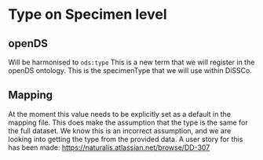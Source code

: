 # Type on Specimen level

## openDS
Will be harmonised to `ods:type`
This is a new term that we will register in the openDS ontology.
This is the specimenType that we will use within DiSSCo.

## Mapping
At the moment this value needs to be explicitly set as a default in the mapping file.
This does make the assumption that the type is the same for the full dataset.
We know this is an incorrect assumption, and we are looking into getting the type from the provided data.
A user story for this has been made:
https://naturalis.atlassian.net/browse/DD-307
